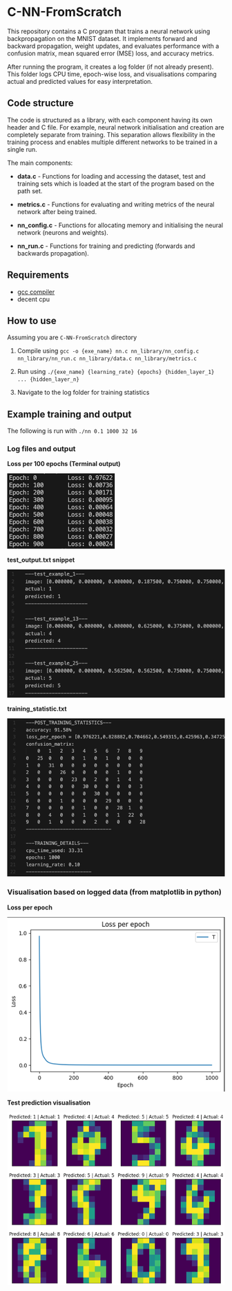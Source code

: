 # C-NN-FromScratch
This repository contains a C program that trains a neural network using backpropagation on the MNIST dataset. It implements forward and backward propagation, weight updates, and evaluates performance with a confusion matrix, mean squared error (MSE) loss, and accuracy metrics.

After running the program, it creates a log folder (if not already present). This folder logs CPU time, epoch-wise loss, and visualisations comparing actual and predicted values for easy interpretation.

## Code structure
The code is structured as a library, with each component having its own header and C file. For example, neural network initialisation and creation are completely separate from training. This separation allows flexibility in the training process and enables multiple different networks to be trained in a single run.

The main components: 
- **data.c** - Functions for loading and accessing the dataset, test and training sets which is loaded at the start of the program based on the path set. 

- **metrics.c** - Functions for evaluating and writing metrics of the neural network after being trained.

- **nn_config.c** - Functions for allocating memory and initialising the neural network (neurons and weights).

- **nn_run.c** - Functions for training and predicting (forwards and backwards propagation).
 
## Requirements

- [gcc compiler](https://gcc.gnu.org/)
- decent cpu

## How to use
Assuming you are `C-NN-FromScratch` directory

1. Compile using `gcc -o {exe_name} nn.c nn_library/nn_config.c nn_library/nn_run.c nn_library/data.c nn_library/metrics.c`

2. Run using `./{exe_name} {learning_rate} {epochs} {hidden_layer_1} ... {hidden_layer_n}`

3. Navigate to the log folder for training statistics

## Example training and output
The following is run with `./nn 0.1 1000 32 16`

### Log files and output 
**Loss per 100 epochs (Terminal output)**

![loss_per_100_epochs](readme_images/run_example.png)

**test_output.txt snippet**

![test_output_snippet](readme_images/test_output_example.png)

**training_statistic.txt**

![training_statistic](readme_images/training_statistics.png)

### Visualisation based on logged data (from matplotlib in python)

**Loss per epoch**

![loss_per_epoch](readme_images/loss.png)

**Test prediction visualisation**

![test_prediction](readme_images/test_prediction.png)

